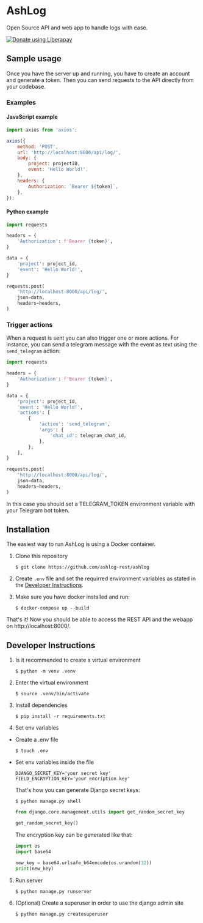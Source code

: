 # AshLog

Open Source API and web app to handle logs with ease.

<a href="https://liberapay.com/AshLog/donate"><img alt="Donate using Liberapay" src="https://liberapay.com/assets/widgets/donate.svg"></a>

## Sample usage

Once you have the server up and running, you have to create an account and generate a token. Then you can send requests to the API directly from your codebase.

### Examples 
#### JavaScript example

```javascript
import axios from 'axios';

axios({
    method: 'POST',
    url: 'http://localhost:8000/api/log/',
    body: {
        project: projectID,
        event: 'Hello World!',
    },
    headers: {
        Authorization: `Bearer ${token}`,
    },
});

```

#### Python example

```python
import requests

headers = {
    'Authorization': f'Bearer {token}',
}

data = {
    'project': project_id,
    'event': 'Hello World!',
}

requests.post(
    'http://localhost:8000/api/log/',
    json=data,
    headers=headers,
)
```

### Trigger actions

When a request is sent you can also trigger one or more actions. For instance, you can send a telegram message with the event as text using the `send_telegram` action:

```python
import requests

headers = {
    'Authorization': f'Bearer {token}',
}

data = {
    'project': project_id,
    'event': 'Hello World!',
    'actions': [
        {
            'action': 'send_telegram',
            'args': {
                'chat_id': telegram_chat_id,
            },
        },
    ],
}

requests.post(
    'http://localhost:8000/api/log/',
    json=data,
    headers=headers,
)
```

In this case you should set a TELEGRAM_TOKEN environment variable with your Telegram bot token. 

## Installation

The easiest way to run AshLog is using a Docker container.

1. Clone this repository

    ```
    $ git clone https://github.com/ashlog-rest/ashlog
    ```

2. Create `.env` file and set the requirred environment variables as stated in the <a href="https://github.com/ashlog-rest/ashlog#developer-instructions">Developer Instructions</a>.

3. Make sure you have docker installed and run:

    ```
    $ docker-compose up --build  
    ```

That's it! Now you should be able to access the REST API and the webapp on http://localhost:8000/.

## Developer Instructions

1. Is it recommended to create a virtual environment

    ```
    $ python -m venv .venv
    ```

2. Enter the virtual environment

    ```
    $ source .venv/bin/activate
    ```

3. Install dependencies

    ```
    $ pip install -r requirements.txt
    ```

4. Set env variables

- Create a .env file

  ```
  $ touch .env
  ```

- Set env variables inside the file

  ```
  DJANGO_SECRET_KEY='your secret key'
  FIELD_ENCRYPTION_KEY='your encription key'
  ```

  That's how you can generate Django secret keys:

  ```
  $ python manage.py shell
  ```

  ```python
  from django.core.management.utils import get_random_secret_key

  get_random_secret_key()
  ```

  The encryption key can be generated like that:

  ```python
  import os
  import base64

  new_key = base64.urlsafe_b64encode(os.urandom(32))
  print(new_key)
  ```

5. Run server

    ```
    $ python manage.py runserver
    ```

6. (Optional) Create a superuser in order to use the django admin site

    ```
    $ python manage.py createsuperuser
    ```